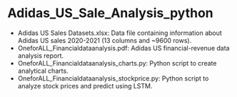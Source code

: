 # Adidas_US_Sale_Analysis_python
+ Adidas US Sales Datasets.xlsx: Data file containing information about Adidas US sales 2020-2021 (13 columns and ~9600 rows).
+ OneforALL_Financialdataanalysis.pdf: Adidas US financial-revenue data analysis report.
+ OneforALL_Financialdataanalysis_charts.py: Python script to create analytical charts.
+ OneforALL_Financialdataanalysis_stockprice.py: Python script to analyze stock prices and predict using LSTM.
